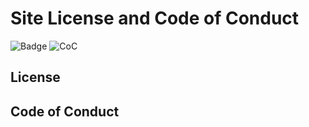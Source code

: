# Site License and Code of Conduct

![Badge](https://img.shields.io/badge/license-MIT-green?style=for-the-badge)
![CoC](https://img.shields.io/endpoint?style=for-the-badge&url=https%3A%2F%2Fraw.githubusercontent.com%2FtheNewbieClub-MAL%2FgfxEncyclopedia%2FinnerDocumentation%2Fconfig%2Fcc.shield.json)

## License

[](LICENSE ':include :type=code markdown')

## Code of Conduct

[](CODE_OF_CONDUCT.md ':include')